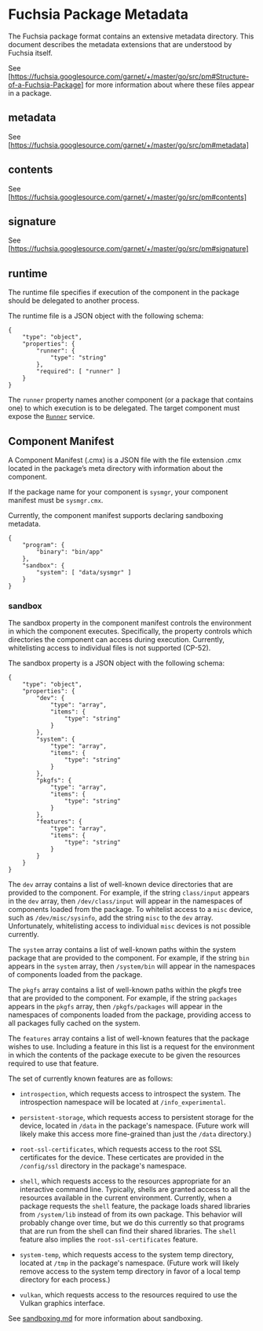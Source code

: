 # Fuchsia Package Metadata

The Fuchsia package format contains an extensive metadata directory. This
document describes the metadata extensions that are understood by Fuchsia
itself.

See [https://fuchsia.googlesource.com/garnet/+/master/go/src/pm#Structure-of-a-Fuchsia-Package] for
more information about where these files appear in a package.

## metadata

See [https://fuchsia.googlesource.com/garnet/+/master/go/src/pm#metadata]

## contents

See [https://fuchsia.googlesource.com/garnet/+/master/go/src/pm#contents]

## signature

See [https://fuchsia.googlesource.com/garnet/+/master/go/src/pm#signature]

## runtime

The runtime file specifies if execution of the component in the package
should be delegated to another process.

The runtime file is a JSON object with the following schema:

```
{
    "type": "object",
    "properties": {
        "runner": {
            "type": "string"
        },
        "required": [ "runner" ]
    }
}
```

The `runner` property names another component (or a package that contains
one) to which execution is to be delegated. The target component must expose
the [`Runner`][runner] service.

## Component Manifest

A Component Manifest (.cmx) is a JSON file with the file extension .cmx
located in the package’s meta directory with information about the component.

If the package name for your component is `sysmgr`, your component manifest
must be `sysmgr.cmx`.

Currently, the component manifest supports declaring sandboxing metadata.

```
{
    "program": {
        "binary": "bin/app"
    },
    "sandbox": {
        "system": [ "data/sysmgr" ]
    }
}
```

### sandbox

The sandbox property in the component manifest controls the environment in
which the component executes. Specifically, the property controls
which directories the component can access during execution. Currently,
whitelisting access to individual files is not supported (CP-52).

The sandbox property is a JSON object with the following schema:

```
{
    "type": "object",
    "properties": {
        "dev": {
            "type": "array",
            "items": {
                "type": "string"
            }
        },
        "system": {
            "type": "array",
            "items": {
                "type": "string"
            }
        },
        "pkgfs": {
            "type": "array",
            "items": {
                "type": "string"
            }
        },
        "features": {
            "type": "array",
            "items": {
                "type": "string"
            }
        }
    }
}
```

The `dev` array contains a list of well-known device directories that are
provided to the component. For example, if the string `class/input` appears in
the `dev` array, then `/dev/class/input` will appear in the namespaces of components
loaded from the package. To whitelist access to a `misc` device, such as
`/dev/misc/sysinfo`, add the string `misc` to the `dev` array. Unfortunately,
whitelisting access to individual `misc` devices is not possible currently.

The `system` array contains a list of well-known paths within the system package
that are provided to the component. For example, if the string `bin` appears
in the `system` array, then `/system/bin` will appear in the namespaces of
components loaded from the package.

The `pkgfs` array contains a list of well-known paths within the pkgfs tree
that are provided to the component. For example, if the string `packages`
appears in the `pkgfs` array, then `/pkgfs/packages` will appear in the
namespaces of components loaded from the package, providing access to all
packages fully cached on the system.

The `features` array contains a list of well-known features that the package
wishes to use. Including a feature in this list is a request for the environment
in which the contents of the package execute to be given the resources required
to use that feature.

The set of currently known features are as follows:

- `introspection`, which requests access to introspect the system. The
  introspection namespace will be located at `/info_experimental`.

- `persistent-storage`, which requests access to persistent storage for the
  device, located in `/data` in the package's namespace. (Future work will
  likely make this access more fine-grained than just the `/data` directory.)

- `root-ssl-certificates`, which requests access to the root SSL certificates
  for the device. These certicates are provided in the `/config/ssl` directory
  in the package's namespace.

- `shell`, which requests access to the resources appropriate for an interactive
  command line. Typically, shells are granted access to all the resources
  available in the current environment. Currently, when a package requests the
  `shell` feature, the package loads shared libraries from `/system/lib` instead
  of from its own package. This behavior will probably change over time, but we
  do this currently so that programs that are run from the shell can find their
  shared libraries. The `shell` feature also implies the `root-ssl-certificates`
  feature.

- `system-temp`, which requests access to the system temp directory, located at
  `/tmp` in the package's namespace. (Future work will likely remove access to
  the system temp directory in favor of a local temp directory for each
  process.)

- `vulkan`, which requests access to the resources required to use the Vulkan
  graphics interface.

See [sandboxing.md](sandboxing.md) for more information about sandboxing.


[runner]: https://fuchsia.googlesource.com/garnet/+/master/public/lib/app/fidl/runner.fidl
